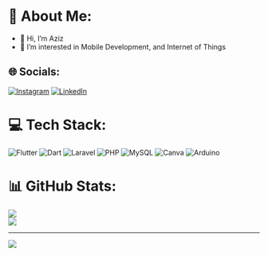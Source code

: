# 💫 About Me:
- 👋 Hi, I’m Aziz
- 👀 I’m interested in Mobile Development, and Internet of Things

## 🌐 Socials:
[![Instagram](https://img.shields.io/badge/Instagram-%23E4405F.svg?logo=Instagram&logoColor=white)](https://instagram.com/abdazizzz___) [![LinkedIn](https://img.shields.io/badge/LinkedIn-%230077B5.svg?logo=linkedin&logoColor=white)](https://linkedin.com/in/abdaziz04) 

# 💻 Tech Stack:
![Flutter](https://img.shields.io/badge/Flutter-%2302569B.svg?style=for-the-badge&logo=Flutter&logoColor=white) ![Dart](https://img.shields.io/badge/dart-%230175C2.svg?style=for-the-badge&logo=dart&logoColor=white) ![Laravel](https://img.shields.io/badge/laravel-%23FF2D20.svg?style=for-the-badge&logo=laravel&logoColor=white) ![PHP](https://img.shields.io/badge/php-%23777BB4.svg?style=for-the-badge&logo=php&logoColor=white) ![MySQL](https://img.shields.io/badge/mysql-4479A1.svg?style=for-the-badge&logo=mysql&logoColor=white) ![Canva](https://img.shields.io/badge/Canva-%2300C4CC.svg?style=for-the-badge&logo=Canva&logoColor=white) ![Arduino](https://img.shields.io/badge/-Arduino-00979D?style=for-the-badge&logo=Arduino&logoColor=white)
# 📊 GitHub Stats:
![](https://github-readme-stats.vercel.app/api?username=abdaziz-04&theme=dark&hide_border=false&include_all_commits=false&count_private=false)<br/>       ![](https://github-readme-streak-stats.herokuapp.com/?user=abdaziz-04&theme=dark&hide_border=false)<br/>

---
[![](https://visitcount.itsvg.in/api?id=abdaziz-04&icon=0&color=0)](https://visitcount.itsvg.in)

